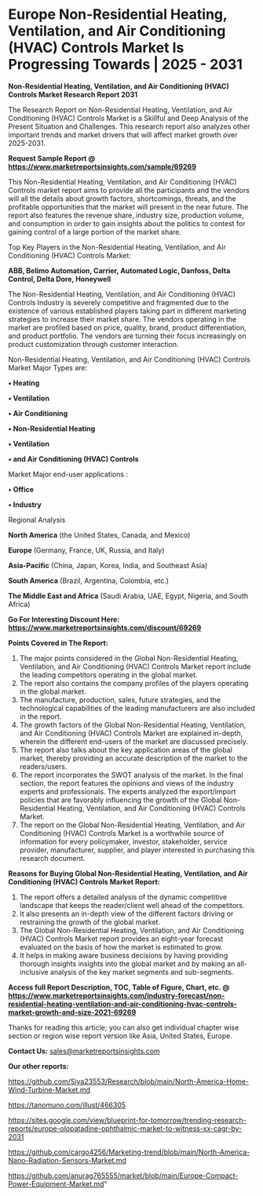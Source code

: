 # Europe Non-Residential Heating, Ventilation, and Air Conditioning (HVAC) Controls Market Is Progressing Towards | 2025 - 2031

<strong>Non-Residential Heating, Ventilation, and Air Conditioning (HVAC) Controls Market Research Report 2031</strong>

The Research Report on Non-Residential Heating, Ventilation, and Air Conditioning (HVAC) Controls Market is a Skillful and Deep Analysis of the Present Situation and Challenges. This research report also analyzes other important trends and market drivers that will affect market growth over 2025-2031.

<strong>Request Sample Report @ <a href=https://www.marketreportsinsights.com/sample/69269>https://www.marketreportsinsights.com/sample/69269</a></strong>

This Non-Residential Heating, Ventilation, and Air Conditioning (HVAC) Controls market report aims to provide all the participants and the vendors will all the details about growth factors, shortcomings, threats, and the profitable opportunities that the market will present in the near future. The report also features the revenue share, industry size, production volume, and consumption in order to gain insights about the politics to contest for gaining control of a large portion of the market share.

Top Key Players in the Non-Residential Heating, Ventilation, and Air Conditioning (HVAC) Controls Market:

<strong>ABB, Belimo Automation, Carrier, Automated Logic, Danfoss, Delta Control, Delta Dore, Honeywell</strong>

The Non-Residential Heating, Ventilation, and Air Conditioning (HVAC) Controls Industry is severely competitive and fragmented due to the existence of various established players taking part in different marketing strategies to increase their market share. The vendors operating in the market are profiled based on price, quality, brand, product differentiation, and product portfolio. The vendors are turning their focus increasingly on product customization through customer interaction.

Non-Residential Heating, Ventilation, and Air Conditioning (HVAC) Controls Market Major Types are:

<strong>• Heating

• Ventilation

• Air Conditioning

• Non-Residential Heating

• Ventilation

• and Air Conditioning (HVAC) Controls</strong>

Market Major end-user applications :

<strong>• Office

• Industry</strong>

Regional Analysis

</u><strong><b>North America</b></strong> (the United States, Canada, and Mexico)

<strong><b>Europe </b></strong>(Germany, France, UK, Russia, and Italy)

<strong><b>Asia-Pacific</b></strong> (China, Japan, Korea, India, and Southeast Asia)

<strong><b>South America</b></strong> (Brazil, Argentina, Colombia, etc.)

<strong><b>The Middle East and Africa</b></strong> (Saudi Arabia, UAE, Egypt, Nigeria, and South Africa)

<strong>Go For Interesting Discount Here: <a href=https://www.marketreportsinsights.com/discount/69269>https://www.marketreportsinsights.com/discount/69269</a></strong>

<strong>Points Covered in The Report:</strong>
<ol>
  <li>The major points considered in the Global Non-Residential Heating, Ventilation, and Air Conditioning (HVAC) Controls Market report include the leading competitors operating in the global market.</li>
  <li>The report also contains the company profiles of the players operating in the global market.</li>
  <li>The manufacture, production, sales, future strategies, and the technological capabilities of the leading manufacturers are also included in the report.</li>
  <li>The growth factors of the Global Non-Residential Heating, Ventilation, and Air Conditioning (HVAC) Controls Market are explained in-depth, wherein the different end-users of the market are discussed precisely.</li>
  <li>The report also talks about the key application areas of the global market, thereby providing an accurate description of the market to the readers/users.</li>
  <li>The report incorporates the SWOT analysis of the market. In the final section, the report features the opinions and views of the industry experts and professionals. The experts analyzed the export/import policies that are favorably influencing the growth of the Global Non-Residential Heating, Ventilation, and Air Conditioning (HVAC) Controls Market.</li>
  <li>The report on the Global Non-Residential Heating, Ventilation, and Air Conditioning (HVAC) Controls Market is a worthwhile source of information for every policymaker, investor, stakeholder, service provider, manufacturer, supplier, and player interested in purchasing this research document.</li>
</ol>
<strong>Reasons for Buying Global Non-Residential Heating, Ventilation, and Air Conditioning (HVAC) Controls Market Report:</strong>

<ol>
  <li>The report offers a detailed analysis of the dynamic competitive landscape that keeps the reader/client well ahead of the competitors.</li>
  <li>It also presents an in-depth view of the different factors driving or restraining the growth of the global market.</li>
  <li>The Global Non-Residential Heating, Ventilation, and Air Conditioning (HVAC) Controls Market report provides an eight-year forecast evaluated on the basis of how the market is estimated to grow.</li>
  <li>It helps in making aware business decisions by having providing thorough insights insights into the global market and by making an all-inclusive analysis of the key market segments and sub-segments.</li>
</ol>
<strong>Access full Report Description, TOC, Table of Figure, Chart, etc. @ <a href=https://www.marketreportsinsights.com/industry-forecast/non-residential-heating-ventilation-and-air-conditioning-hvac-controls-market-growth-and-size-2021-69269>https://www.marketreportsinsights.com/industry-forecast/non-residential-heating-ventilation-and-air-conditioning-hvac-controls-market-growth-and-size-2021-69269</a></strong>


Thanks for reading this article; you can also get individual chapter wise section or region wise report version like Asia, United States, Europe.

<strong>Contact Us:</strong>
sales@marketreportsinsights.com

<strong>Our other reports:</strong>

<a href=https://github.com/Siya23553/Research/blob/main/North-America-Home-Wind-Turbine-Market.md>https://github.com/Siya23553/Research/blob/main/North-America-Home-Wind-Turbine-Market.md</a>

<a href=https://tanomuno.com/illust/466305>https://tanomuno.com/illust/466305</a>

<a href=https://sites.google.com/view/blueprint-for-tomorrow/trending-research-reports/europe-olopatadine-ophthalmic-market-to-witness-xx-cagr-by-2031>https://sites.google.com/view/blueprint-for-tomorrow/trending-research-reports/europe-olopatadine-ophthalmic-market-to-witness-xx-cagr-by-2031</a>

<a href=https://github.com/cargo4256/Marketing-trend/blob/main/North-America-Nano-Radiation-Sensors-Market.md>https://github.com/cargo4256/Marketing-trend/blob/main/North-America-Nano-Radiation-Sensors-Market.md</a>

<a href=https://github.com/anurag765555/market/blob/main/Europe-Compact-Power-Equipment-Market.md>https://github.com/anurag765555/market/blob/main/Europe-Compact-Power-Equipment-Market.md</a>"
